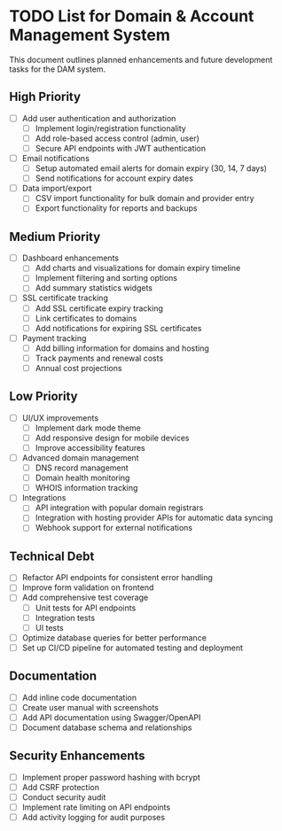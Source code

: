 # TODO List for Domain & Account Management System

This document outlines planned enhancements and future development tasks for the DAM system.

## High Priority

- [ ] Add user authentication and authorization
  - [ ] Implement login/registration functionality
  - [ ] Add role-based access control (admin, user)
  - [ ] Secure API endpoints with JWT authentication

- [ ] Email notifications
  - [ ] Setup automated email alerts for domain expiry (30, 14, 7 days)
  - [ ] Send notifications for account expiry dates

- [ ] Data import/export
  - [ ] CSV import functionality for bulk domain and provider entry
  - [ ] Export functionality for reports and backups

## Medium Priority

- [ ] Dashboard enhancements
  - [ ] Add charts and visualizations for domain expiry timeline
  - [ ] Implement filtering and sorting options
  - [ ] Add summary statistics widgets

- [ ] SSL certificate tracking
  - [ ] Add SSL certificate expiry tracking
  - [ ] Link certificates to domains
  - [ ] Add notifications for expiring SSL certificates

- [ ] Payment tracking
  - [ ] Add billing information for domains and hosting
  - [ ] Track payments and renewal costs
  - [ ] Annual cost projections

## Low Priority

- [ ] UI/UX improvements
  - [ ] Implement dark mode theme
  - [ ] Add responsive design for mobile devices
  - [ ] Improve accessibility features

- [ ] Advanced domain management
  - [ ] DNS record management
  - [ ] Domain health monitoring
  - [ ] WHOIS information tracking

- [ ] Integrations
  - [ ] API integration with popular domain registrars
  - [ ] Integration with hosting provider APIs for automatic data syncing
  - [ ] Webhook support for external notifications

## Technical Debt

- [ ] Refactor API endpoints for consistent error handling
- [ ] Improve form validation on frontend
- [ ] Add comprehensive test coverage
  - [ ] Unit tests for API endpoints
  - [ ] Integration tests
  - [ ] UI tests
- [ ] Optimize database queries for better performance
- [ ] Set up CI/CD pipeline for automated testing and deployment

## Documentation

- [ ] Add inline code documentation
- [ ] Create user manual with screenshots
- [ ] Add API documentation using Swagger/OpenAPI
- [ ] Document database schema and relationships

## Security Enhancements

- [ ] Implement proper password hashing with bcrypt
- [ ] Add CSRF protection
- [ ] Conduct security audit
- [ ] Implement rate limiting on API endpoints
- [ ] Add activity logging for audit purposes
